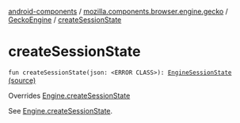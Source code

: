 [android-components](../../index.md) / [mozilla.components.browser.engine.gecko](../index.md) / [GeckoEngine](index.md) / [createSessionState](./create-session-state.md)

# createSessionState

`fun createSessionState(json: <ERROR CLASS>): `[`EngineSessionState`](../../mozilla.components.concept.engine/-engine-session-state/index.md) [(source)](https://github.com/mozilla-mobile/android-components/blob/master/components/browser/engine-gecko-beta/src/main/java/mozilla/components/browser/engine/gecko/GeckoEngine.kt#L139)

Overrides [Engine.createSessionState](../../mozilla.components.concept.engine/-engine/create-session-state.md)

See [Engine.createSessionState](../../mozilla.components.concept.engine/-engine/create-session-state.md).

